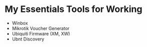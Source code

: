 # My Essentials Tools for Working

- Winbox
- Mikrotik Voucher Generator
- Ubiquiti Firmware (XM, XW)
- Ubnt Discovery
